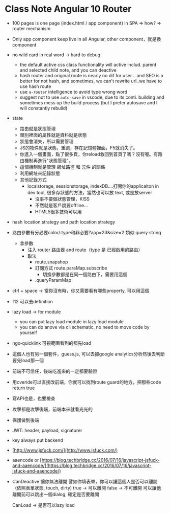 # Class Note Angular 10 Router
- 100 pages is one page (index.html / app component) in SPA => how? => router mechanism
- Only app component keep live in all Angular, other component，就是換component
- no wild card in real word -> hard to debug
    - the default active css class functionality will active includ. parent and selected child note, and you can deactive
    - hash router and original route is nearly no dif for user... and SEO is a better for not hash, and sometimes, we can't rewrite url..we have to use hash route
    - use `a-router` intelligence to avoid type wrong word
    - suggest not to use `auto-save` in vscode, due to its conti. building and sometimes mess up the build process (but I prefer autosave and I will constantly rebuild)
- state
    - 路由就是狀態管理
    - 類別裡面的屬性就是資料就是狀態
    - 狀態會消失，所以需要管理
    - JS的物件就是狀態，重跑，存在記憶體裡面，F5就消失了。
    - 你進入一個畫面，點了很多頁，你reload救回到首頁了嗎？沒有喔。有路由機制再進行"狀態管理"。
    - 這個機制就是管理 網址路徑 和 元件 的關係
    - 利用網址來記錄狀態
    - 其他記錄方式
        - localstorage, sessionstorage, indexDB....打開你的applicaiton in dev tool, 很多存狀態的方法，當然也可以放 text, 或是放server
            - 沒事不要做狀態管理，KISS
            - 不然就是客戶說要offline...
            - HTML5很多技術可以用
- hash location strategy and path location strategy
- 路由參數有分必要color/:type和非必要?app=23&size=2 類似 query string
    - 拿參數
        - 注入 router 路由器 and route（type 是 已經啟用的路由）
        - 取法
            - route.snapshop
            - 訂閱方式 route.paraMap.subscribe
                - 切換參數都是在同一個路由下，需要用這個
            - .queryParamMap
- ctrl + space -> 當你沒有時，你又需要看有哪些property, 可以用這個
- f12 可以去definition
- lazy load -> for module
    - you can put lazy load module in lazy load module
    - you can do anove via cli schematic, no need to move code by yourself
- ngx-quicklink
可視範圍看到的都先load
- 這個人也有另一個套件，guess.js, 可以去抓google analytics分析然後去判斷要先load那一個
- 前端不可信任，後端吃進來的一定都要驗證
- 用overide可以直接改前端，你就可以找到route guard的地方，把那些code return true
- 寫API也是，也要檢查
- 攻擊都是攻擊後端，前端本來就看光光的
- 保護做到後端
- JWT: header, payload, signaturer
- key always put backend
- [http://www.jsfuck.com/](http://www.jsfuck.com/)
- aaencode or [https://blog.techbridge.cc/2016/07/16/javascript-jsfuck-and-aaencode/](https://blog.techbridge.cc/2016/07/16/javascript-jsfuck-and-aaencode/)
- CanDeactive
讓你無法離開
譬如你填表單，你可以讓這個人是否可以離開（依照表單狀態, touch, dirty)
true -> 可以離開
false -> 不可離開
可以讓他離開前可以跳出一個dialog, 確定是否要離開

    CanLoad -> 是否可以lazy load